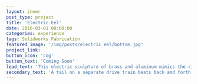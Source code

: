```yaml
---
layout: inner
post_type: project
title: 'Electric Eel'
date: 2016-03-01 00:00:00
categories: experience
tags: Solidworks Fabrication
featured_image: '/img/posts/electric_eel/bottom.jpg'
project_link:
button_icon: 'cog'
button_text: 'Coming Soon'
lead_text: 'This electric sculpture of brass and aluminum mimics the rippling, oscillatory motion of an eel.'
secondary_text: 'A tail on a separate drive train beats back and forth to complete the motion.'
---
```

